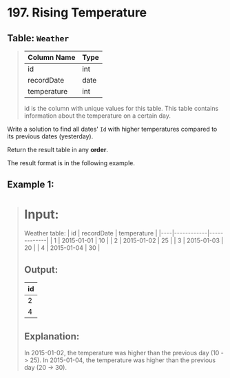 # 197. Rising Temperature

## Table: ```Weather```

>| Column Name   | Type    |
>|---------------|---------|
>| id            | int     |
>| recordDate    | date    |
>| temperature   | int     |
>
>id is the column with unique values for this table.
>This table contains information about the temperature on a certain day.
 

Write a solution to find all dates' ```Id``` with higher temperatures compared to its previous dates (yesterday).

Return the result table in any **order**.

The result format is in the following example.

 

## Example 1:

># **Input:**
>Weather table:
>| id | recordDate | temperature |
>|----|------------|-------------|
>| 1  | 2015-01-01 | 10          |
>| 2  | 2015-01-02 | 25          |
>| 3  | 2015-01-03 | 20          |
>| 4  | 2015-01-04 | 30          |
>## **Output:**
>| id |
>|----|
>| 2  |
>| 4  |
>## **Explanation:**
>In 2015-01-02, the temperature was higher than the previous day (10 -> 25).
>In 2015-01-04, the temperature was higher than the previous day (20 -> 30).
